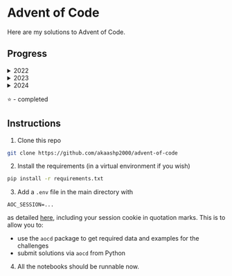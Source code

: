# Advent of Code
Here are my solutions to Advent of Code.

## Progress

<details>

<summary>2022</summary>

|Day   |Part 1   |Part 2   |
|---|---|---|
|[1](https://adventofcode.com/2022/day/1)   |:star:   |:star:   |
|[2](https://adventofcode.com/2022/day/2)   |:star:   |:star:   |
|[3](https://adventofcode.com/2022/day/3)   |:star:   |:star:   |
|[4](https://adventofcode.com/2022/day/4)   |:star:   |:star:   |
|[5](https://adventofcode.com/2022/day/5)   |:star:   |:star:   |
|[6](https://adventofcode.com/2022/day/6)   |:star:   |:star:   |
|[7](https://adventofcode.com/2022/day/7)   |:star:   |:star:   |
|[8](https://adventofcode.com/2022/day/8)   |:star:   |:star:   |
|[9](https://adventofcode.com/2022/day/9)   |:star:   |:star:   |
|[10](https://adventofcode.com/2022/day/10)   |:star:   |:star:   |
|[11](https://adventofcode.com/2022/day/11)   |:star:   |:star:   |
|[12](https://adventofcode.com/2022/day/12)   |:star:   |:star:   |
|[13](https://adventofcode.com/2022/day/13)   |:star:   |:star:   |
|[14](https://adventofcode.com/2022/day/14)   |:star:   |:star:   |
|[15](https://adventofcode.com/2022/day/15)   |:star:   |   |
|[16](https://adventofcode.com/2022/day/16)   |   |   |
|[17](https://adventofcode.com/2022/day/17)   |   |   |
|[18](https://adventofcode.com/2022/day/18)   |:star:   |   |
|[19](https://adventofcode.com/2022/day/19)   |   |   |
|[20](https://adventofcode.com/2022/day/20)   |   |   |
|[21](https://adventofcode.com/2022/day/21)   |:star:   |:star:   |
|[22](https://adventofcode.com/2022/day/22)   |   |   |
|[23](https://adventofcode.com/2022/day/23)   |   |   |
|[24](https://adventofcode.com/2022/day/24)   |   |   |
|[25](https://adventofcode.com/2022/day/25)   |   |   |

</details>

<details>

<summary>2023</summary>

|Day   |Part 1   |Part 2   |
|---|---|---|
|[1](https://adventofcode.com/2023/day/1)   |:star:   |:star:   |
|[2](https://adventofcode.com/2023/day/2)   |:star:   |:star:   |
|[3](https://adventofcode.com/2023/day/3)   |:star:   |:star:   |
|[4](https://adventofcode.com/2023/day/4)   |:star:   |:star:   |
|[5](https://adventofcode.com/2023/day/5)   |:star:   |:star:   |
|[6](https://adventofcode.com/2023/day/6)   |:star:   |:star:   |
|[7](https://adventofcode.com/2023/day/7)   |:star:   |:star:   |
|[8](https://adventofcode.com/2023/day/8)   |:star:   |  |
|[9](https://adventofcode.com/2023/day/9)   |:star:   |:star:   |
|[10](https://adventofcode.com/2023/day/10)   |:star:   |   |
|[11](https://adventofcode.com/2023/day/11)   |:star:   |:star:   |
|[12](https://adventofcode.com/2023/day/12)   |   |   |
|[13](https://adventofcode.com/2023/day/13)   |   |   |
|[14](https://adventofcode.com/2023/day/14)   |   |   |
|[15](https://adventofcode.com/2023/day/15)   |   |   |
|[16](https://adventofcode.com/2023/day/16)   |   |   |
|[17](https://adventofcode.com/2023/day/17)   |   |   |
|[18](https://adventofcode.com/2023/day/18)   |   |   |
|[19](https://adventofcode.com/2023/day/19)   |   |   |
|[20](https://adventofcode.com/2023/day/20)   |   |   |
|[21](https://adventofcode.com/2023/day/21)   |   |   |
|[22](https://adventofcode.com/2023/day/22)   |   |   |
|[23](https://adventofcode.com/2023/day/23)   |   |   |
|[24](https://adventofcode.com/2023/day/24)   |   |   |
|[25](https://adventofcode.com/2023/day/25)   |   |   |


</details>

<details>

<summary>2024</summary>

|Day   |Part 1   |Part 2   |
|---|---|---|
|[1](https://adventofcode.com/2024/day/1)   |:star:   |:star:   |
|[2](https://adventofcode.com/2024/day/2)   |:star:   |:star:   |
|[3](https://adventofcode.com/2024/day/3)   |:star:   |:star:   |
|[4](https://adventofcode.com/2024/day/4)   |:star:   |:star:   |
|[5](https://adventofcode.com/2024/day/5)   |:star:   |:star:   |
|[6](https://adventofcode.com/2024/day/6)   |:star:   |   |
|[7](https://adventofcode.com/2024/day/7)   |:star:   |:star:   |
|[8](https://adventofcode.com/2024/day/8)   |:star:   |:star:   |
|[9](https://adventofcode.com/2024/day/9)   |   |   |
|[10](https://adventofcode.com/2024/day/10)   |   |   |
|[11](https://adventofcode.com/2024/day/11)   |   |   |
|[12](https://adventofcode.com/2024/day/12)   |   |   |
|[13](https://adventofcode.com/2024/day/13)   |   |   |
|[14](https://adventofcode.com/2024/day/14)   |   |   |
|[15](https://adventofcode.com/2024/day/15)   |   |   |
|[16](https://adventofcode.com/2024/day/16)   |   |   |
|[17](https://adventofcode.com/2024/day/17)   |   |   |
|[18](https://adventofcode.com/2024/day/18)   |   |   |
|[19](https://adventofcode.com/2024/day/19)   |   |   |
|[20](https://adventofcode.com/2024/day/20)   |   |   |
|[21](https://adventofcode.com/2024/day/21)   |   |   |
|[22](https://adventofcode.com/2024/day/22)   |   |   |
|[23](https://adventofcode.com/2024/day/23)   |   |   |
|[24](https://adventofcode.com/2024/day/24)   |   |   |
|[25](https://adventofcode.com/2024/day/25)   |   |   |


</details>

:star: - completed

## Instructions

1. Clone this repo
```bash
git clone https://github.com/akaashp2000/advent-of-code
```
2. Install the requirements (in a virtual environment if you wish)
```bash
pip install -r requirements.txt
```
3. Add a `.env` file in the main directory with 

`AOC_SESSION=...`

as detailed [here](https://github.com/wimglenn/advent-of-code-wim/issues/1), including your session cookie in quotation marks.
This is to allow you to:
* use the `aocd` package to get required data and examples for the challenges
* submit solutions via `aocd` from Python

4. All the notebooks should be runnable now.
